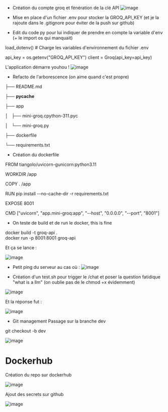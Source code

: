 - Création du compte groq et fénération de la clé API
![image](https://github.com/user-attachments/assets/f08d5046-afbc-48f9-b511-495899ed16ba)

- Mise en place d'un fichier .env pour stocker la GROQ_API_KEY (et je la rajoute dans le .gitignore pour éviter de la push sur github)

- Edit du code py pour lui indiquer de prendre en compte la variable d'env (+ le import os qui manquait)

load_dotenv()  # Charge les variables d'environnement du fichier .env

api_key = os.getenv("GROQ_API_KEY")
client = Groq(api_key=api_key)

L'application démarre youhou !
![image](https://github.com/user-attachments/assets/a02a8f0d-f91e-4348-ac0e-98d349e20309)

- Refacto de l'arborescence (on aime quand c'est propre)

├── README.md

├── __pycache__

├── app

│   ├── mini-groq.cpython-311.pyc

│   └── mini-groq.py

├── dockerfile

└── requirements.txt


- Création du dockerfile 

FROM tiangolo/uvicorn-gunicorn:python3.11

WORKDIR /app

COPY . /app

RUN pip install --no-cache-dir -r requirements.txt

EXPOSE 8001

CMD ["uvicorn", "app.mini-groq:app", "--host", "0.0.0.0", "--port", "8001"]

- On teste de build et de run le docker, this is fine

docker build -t groq-api .     
docker run -p 8001:8001 groq-api

Et ça se lance :

![image](https://github.com/user-attachments/assets/f873e5bf-00e4-4668-bace-6d586fbc341b)

- Petit ping du serveur au cas où :
![image](https://github.com/user-attachments/assets/1fadbab1-59b3-475d-b70a-a06c810b96cd)

- Création d'un test.sh pour trigger le /chat et poser la question fatidique "what is a llm" (on oublie pas de le chmod +x évidemment)
  
![image](https://github.com/user-attachments/assets/d97a6c6b-72b3-4b59-b2c6-dcffd88308e6)

Et la réponse fut :

![image](https://github.com/user-attachments/assets/2ef80c2f-c6a8-481c-91d3-d7bcba09d63e)


- Git management
Passage sur la branche dev

git checkout -b dev

![image](https://github.com/user-attachments/assets/f430ad43-3046-475e-a954-bfcdaa2469fe)



# Dockerhub
Création du repo sur dockerhub

![image](https://github.com/user-attachments/assets/2fb16fdd-c249-4c9f-891f-e7234b1a26ea)

Ajout des secrets sur github

![image](https://github.com/user-attachments/assets/7766e4e7-766b-4a6e-9173-e5755fe2ddff)


